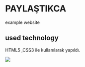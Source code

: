 <h1>PAYLAŞTIKCA</h2>

example website


<h2> used technology </h2>

HTML5 ,CSS3 ile kullanılarak yapıldı.



![](ekran.gif)